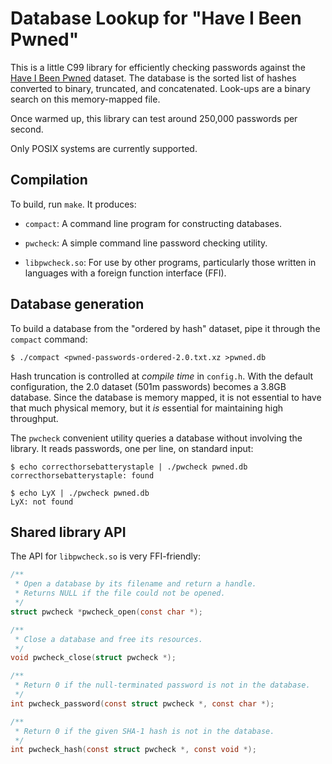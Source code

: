 # Database Lookup for "Have I Been Pwned"

This is a little C99 library for efficiently checking passwords against
the [Have I Been Pwned][pwn] dataset. The database is the sorted list of
hashes converted to binary, truncated, and concatenated. Look-ups are a
binary search on this memory-mapped file.

Once warmed up, this library can test around 250,000 passwords per
second.

Only POSIX systems are currently supported.

## Compilation

To build, run `make`. It produces:

* `compact`: A command line program for constructing databases.

* `pwcheck`: A simple command line password checking utility.

* `libpwcheck.so`: For use by other programs, particularly those written
  in languages with a foreign function interface (FFI).

## Database generation

To build a database from the "ordered by hash" dataset, pipe it through
the `compact` command:

    $ ./compact <pwned-passwords-ordered-2.0.txt.xz >pwned.db

Hash truncation is controlled at *compile time* in `config.h`. With the
default configuration, the 2.0 dataset (501m passwords) becomes a 3.8GB
database. Since the database is memory mapped, it is not essential to
have that much physical memory, but it *is* essential for maintaining
high throughput.

The `pwcheck` convenient utility queries a database without involving
the library. It reads passwords, one per line, on standard input:

    $ echo correcthorsebatterystaple | ./pwcheck pwned.db
    correcthorsebatterystaple: found

    $ echo LyX | ./pwcheck pwned.db
    LyX: not found

## Shared library API

The API for `libpwcheck.so` is very FFI-friendly:

```c
/**
 * Open a database by its filename and return a handle.
 * Returns NULL if the file could not be opened.
 */
struct pwcheck *pwcheck_open(const char *);

/**
 * Close a database and free its resources.
 */
void pwcheck_close(struct pwcheck *);

/**
 * Return 0 if the null-terminated password is not in the database.
 */
int pwcheck_password(const struct pwcheck *, const char *);

/**
 * Return 0 if the given SHA-1 hash is not in the database.
 */
int pwcheck_hash(const struct pwcheck *, const void *);
```

[pwn]: https://haveibeenpwned.com/Passwords
